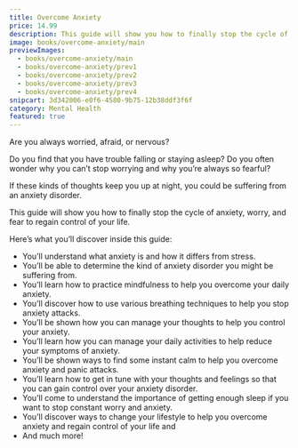 ```yaml
---
title: Overcome Anxiety
price: 14.99
description: This guide will show you how to finally stop the cycle of anxiety, worry, and fear to regain control of your life.
image: books/overcome-anxiety/main
previewImages:
  - books/overcome-anxiety/main
  - books/overcome-anxiety/prev1
  - books/overcome-anxiety/prev2
  - books/overcome-anxiety/prev3
  - books/overcome-anxiety/prev4
snipcart: 3d342006-e0f6-4580-9b75-12b38ddf3f6f
category: Mental Health
featured: true
---
```


Are you always worried, afraid, or nervous?

Do you find that you have trouble falling or staying asleep? Do you often wonder why you can’t stop worrying and why you’re always so fearful?

If these kinds of thoughts keep you up at night, you could be suffering from an anxiety disorder.

This guide will show you how to finally stop the cycle of anxiety, worry, and fear to regain control of your life.

Here’s what you’ll discover inside this guide:

- You’ll understand what anxiety is and how it differs from stress.
- You’ll be able to determine the kind of anxiety disorder you might be suffering from.
- You’ll learn how to practice mindfulness to help you overcome your daily anxiety.
- You’ll discover how to use various breathing techniques to help you stop anxiety attacks.
- You’ll be shown how you can manage your thoughts to help you control your anxiety.
- You’ll learn how you can manage your daily activities to help reduce your symptoms of anxiety.
- You’ll be shown ways to find some instant calm to help you overcome anxiety and panic attacks.
- You’ll learn how to get in tune with your thoughts and feelings so that you can gain control over your anxiety disorder.
- You’ll come to understand the importance of getting enough sleep if you want to stop constant worry and anxiety.
- You’ll discover ways to change your lifestyle to help you overcome anxiety and regain control of your life and
- And much more!

